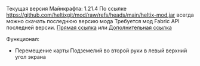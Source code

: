 Текущая версия Майнкрафта: 1.21.4
По ссылке https://github.com/heltixgit/mod/raw/refs/heads/main/heltix-mod.jar всегда можно скачать последнюю версию мода
Требуется мод Fabric API последней версии. [Прямая ссылка](https://cdn.modrinth.com/data/P7dR8mSH/versions/p96k10UR/fabric-api-0.119.4%2B1.21.4.jar) или [Дополнительная ссылка](https://modrinth.com/mod/fabric-api?version=1.21.4)

Функционал:
- Перемещение карты Подземелий во второй руки в левый верхний угол экрана
